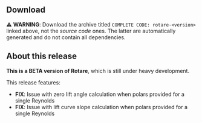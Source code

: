## Download

:warning: **WARNING**: Download the archive titled `COMPLETE CODE:
rotare-<version>` linked above, not the _source code_ ones. The latter are
automatically generated and do not contain all dependencies.

## About this release
**This is a BETA version of Rotare**, which is still under heavy development.

This release features:
- **FIX**: Issue with zero lift angle calculation when polars provided for a
  single Reynolds
- **FIX**: Issue with lift curve slope calculation when polars provided for a
  single Reynolds
